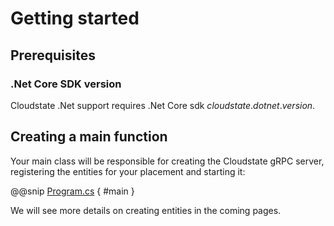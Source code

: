 # Getting started

## Prerequisites

### .Net Core SDK version
Cloudstate .Net support requires .Net Core sdk $cloudstate.dotnet.version$.

## Creating a main function

Your main class will be responsible for creating the Cloudstate gRPC server, registering the entities for your placement and starting it:

@@snip [Program.cs]($base$/docs/src/test/eventsourced/Program.cs) { #main }

We will see more details on creating entities in the coming pages.